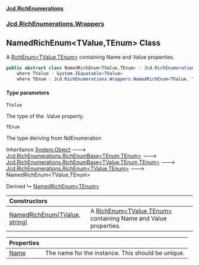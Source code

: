 #### [Jcd.RichEnumerations](index.md 'index')
### [Jcd.RichEnumerations.Wrappers](Jcd.RichEnumerations.Wrappers.md 'Jcd.RichEnumerations.Wrappers')

## NamedRichEnum<TValue,TEnum> Class

A [RichEnum&lt;TValue,TEnum&gt;](Jcd.RichEnumerations.RichEnum_TValue,TEnum_.md 'Jcd.RichEnumerations.RichEnum<TValue,TEnum>') containing Name and Value properties.

```csharp
public abstract class NamedRichEnum<TValue,TEnum> : Jcd.RichEnumerations.RichEnum<TValue, TEnum>
    where TValue : System.IEquatable<TValue>
    where TEnum : Jcd.RichEnumerations.Wrappers.NamedRichEnum<TValue, TEnum>, System.IEquatable<TEnum>
```
#### Type parameters

<a name='Jcd.RichEnumerations.Wrappers.NamedRichEnum_TValue,TEnum_.TValue'></a>

`TValue`

The type of the .Value property.

<a name='Jcd.RichEnumerations.Wrappers.NamedRichEnum_TValue,TEnum_.TEnum'></a>

`TEnum`

The type deriving from NdEnumeration

Inheritance [System.Object](https://docs.microsoft.com/en-us/dotnet/api/System.Object 'System.Object') &#129106; [Jcd.RichEnumerations.RichEnumBase&lt;](Jcd.RichEnumerations.RichEnumBase_TEnumeration,TEnumeratedItem_.md 'Jcd.RichEnumerations.RichEnumBase<TEnumeration,TEnumeratedItem>')[TEnum](Jcd.RichEnumerations.Wrappers.NamedRichEnum_TValue,TEnum_.md#Jcd.RichEnumerations.Wrappers.NamedRichEnum_TValue,TEnum_.TEnum 'Jcd.RichEnumerations.Wrappers.NamedRichEnum<TValue,TEnum>.TEnum')[,](Jcd.RichEnumerations.RichEnumBase_TEnumeration,TEnumeratedItem_.md 'Jcd.RichEnumerations.RichEnumBase<TEnumeration,TEnumeratedItem>')[TEnum](Jcd.RichEnumerations.Wrappers.NamedRichEnum_TValue,TEnum_.md#Jcd.RichEnumerations.Wrappers.NamedRichEnum_TValue,TEnum_.TEnum 'Jcd.RichEnumerations.Wrappers.NamedRichEnum<TValue,TEnum>.TEnum')[&gt;](Jcd.RichEnumerations.RichEnumBase_TEnumeration,TEnumeratedItem_.md 'Jcd.RichEnumerations.RichEnumBase<TEnumeration,TEnumeratedItem>') &#129106; [Jcd.RichEnumerations.RichEnumBase&lt;](Jcd.RichEnumerations.RichEnumBase_TValue,TEnumeration,TEnumeratedItem_.md 'Jcd.RichEnumerations.RichEnumBase<TValue,TEnumeration,TEnumeratedItem>')[TValue](Jcd.RichEnumerations.Wrappers.NamedRichEnum_TValue,TEnum_.md#Jcd.RichEnumerations.Wrappers.NamedRichEnum_TValue,TEnum_.TValue 'Jcd.RichEnumerations.Wrappers.NamedRichEnum<TValue,TEnum>.TValue')[,](Jcd.RichEnumerations.RichEnumBase_TValue,TEnumeration,TEnumeratedItem_.md 'Jcd.RichEnumerations.RichEnumBase<TValue,TEnumeration,TEnumeratedItem>')[TEnum](Jcd.RichEnumerations.Wrappers.NamedRichEnum_TValue,TEnum_.md#Jcd.RichEnumerations.Wrappers.NamedRichEnum_TValue,TEnum_.TEnum 'Jcd.RichEnumerations.Wrappers.NamedRichEnum<TValue,TEnum>.TEnum')[,](Jcd.RichEnumerations.RichEnumBase_TValue,TEnumeration,TEnumeratedItem_.md 'Jcd.RichEnumerations.RichEnumBase<TValue,TEnumeration,TEnumeratedItem>')[TEnum](Jcd.RichEnumerations.Wrappers.NamedRichEnum_TValue,TEnum_.md#Jcd.RichEnumerations.Wrappers.NamedRichEnum_TValue,TEnum_.TEnum 'Jcd.RichEnumerations.Wrappers.NamedRichEnum<TValue,TEnum>.TEnum')[&gt;](Jcd.RichEnumerations.RichEnumBase_TValue,TEnumeration,TEnumeratedItem_.md 'Jcd.RichEnumerations.RichEnumBase<TValue,TEnumeration,TEnumeratedItem>') &#129106; [Jcd.RichEnumerations.RichEnum&lt;](Jcd.RichEnumerations.RichEnum_TValue,TEnum_.md 'Jcd.RichEnumerations.RichEnum<TValue,TEnum>')[TValue](Jcd.RichEnumerations.Wrappers.NamedRichEnum_TValue,TEnum_.md#Jcd.RichEnumerations.Wrappers.NamedRichEnum_TValue,TEnum_.TValue 'Jcd.RichEnumerations.Wrappers.NamedRichEnum<TValue,TEnum>.TValue')[,](Jcd.RichEnumerations.RichEnum_TValue,TEnum_.md 'Jcd.RichEnumerations.RichEnum<TValue,TEnum>')[TEnum](Jcd.RichEnumerations.Wrappers.NamedRichEnum_TValue,TEnum_.md#Jcd.RichEnumerations.Wrappers.NamedRichEnum_TValue,TEnum_.TEnum 'Jcd.RichEnumerations.Wrappers.NamedRichEnum<TValue,TEnum>.TEnum')[&gt;](Jcd.RichEnumerations.RichEnum_TValue,TEnum_.md 'Jcd.RichEnumerations.RichEnum<TValue,TEnum>') &#129106; NamedRichEnum<TValue,TEnum>

Derived
&#8627; [NamedRichEnum&lt;TEnum&gt;](Jcd.RichEnumerations.Wrappers.NamedRichEnum_TEnum_.md 'Jcd.RichEnumerations.Wrappers.NamedRichEnum<TEnum>')

| Constructors | |
| :--- | :--- |
| [NamedRichEnum(TValue, string)](Jcd.RichEnumerations.Wrappers.NamedRichEnum_TValue,TEnum_.NamedRichEnum(TValue,string).md 'Jcd.RichEnumerations.Wrappers.NamedRichEnum<TValue,TEnum>.NamedRichEnum(TValue, string)') | A [RichEnum&lt;TValue,TEnum&gt;](Jcd.RichEnumerations.RichEnum_TValue,TEnum_.md 'Jcd.RichEnumerations.RichEnum<TValue,TEnum>') containing Name and Value properties. |

| Properties | |
| :--- | :--- |
| [Name](Jcd.RichEnumerations.Wrappers.NamedRichEnum_TValue,TEnum_.Name.md 'Jcd.RichEnumerations.Wrappers.NamedRichEnum<TValue,TEnum>.Name') | The name for the instance. This should be unique. |
